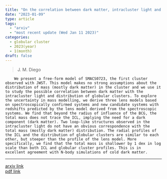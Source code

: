 ```yaml
---
title: "On the correlation between dark matter, intracluster light and globular cluster distribution in SMACS0723"
date: "2023-01-09"
type: article
tags: 
  - "arxiv"
  - "most recent update (Wed Jan 11 2023)"
categories:
  - globular cluster
  - 2023(year)
  - 1(month)
draft: false
---
```


>  J. M. Diego

        We present a free-form model of SMACS0723, the first cluster observed with JWST. This model makes no strong assumptions about the distribution of mass (mostly dark matter) in the cluster and we use it to study the possible correlation between dark matter with the intracluster light and distribution of globular clusters. To explore the uncertainty in mass modelling, we derive three lens models based on spectroscopically confirmed systems and new candidate systems with redshifts predicted by the lens model derived from the spectroscopic systems. We find that beyond the radius of influence of the BCG, the total mass does not trace the ICL, implying the need for a dark component (dark matter). Two loop-like structures observed in the intracluster light do not have an obvious correspondence with the total mass (mostly dark matter) distribution. The radial profiles of the ICL and the distribution of globular clusters are similar to each other, but steeper than the profile of the lens model. More specifically, we find that the total mass is shallower by 1 dex in log scale than both ICL and globular cluster profiles. This is in excellent agreement with N-body simulations of cold dark matter.

---

[arxiv link](https://arxiv.org/abs/2301.03629)  
[pdf link](https://arxiv.org/pdf/2301.03629)